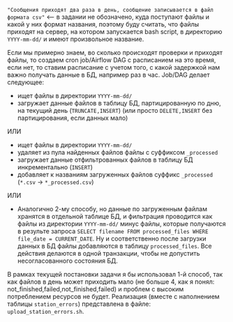 `"Сообщения приходят два раза в день, сообщение записывается в файл формата csv"` <-- в задании не обозначено,
куда поступают файлы и какой у них формат названия, поэтому буду считать, что файлы приходят на сервер, на котором
запускается bash script, в директорию `YYYY-mm-dd/` и имеют произвольное название.

   Если мы примерно знаем, во сколько происходят проверки и приходят файлы, то создаем cron job/Airflow DAG с расписанием на это время,
если нет, то ставим расписание с учетом того, с какой задержкой нам важно получать данные в БД, например раз в час.
Job/DAG делает следующее:
    
- ищет файлы в директории `YYYY-mm-dd/`
- загружает данные файлов в таблицу БД, партицированную по дню, на текущий день (`TRUNCATE,INSERT`)
(или просто `DELETE,INSERT` без партицирования, если данных мало)
    
ИЛИ
- ищет файлы в директории `YYYY-mm-dd/`
 - удаляет из пула найденных файлов файлы с суффиксом `_processed`
 - загружает данные отфильтрованных файлов в таблицу БД инкрементально (`INSERT`)
- добавляет к названиям загруженных файлов суффикс `_processed` (`*.csv` -> `*_processed.csv`)

ИЛИ
   - Аналогично 2-му способу, но данные по загруженным файлам хранятся в отдельной таблице БД, и фильтрация
проводится как файлы из директории `YYYY-mm-dd/` минус файлы, которые получаются в результе запроса
`SELECT filename FROM processed_files WHERE file_date = CURRENT_DATE`. Ну и соответственно после загрузки данных в БД
файлы добавляются в таблицу `processed_files`. Все действия делаются в одной транзакции, чтобы не допустить несогласованного
состояния БД.

В рамках текущей постановки задачи я бы использовал 1-й способ, так как файлов в день может приходить мало (не больше 4,
как я понял: not_finished,failed,not_finished,failed) и проблем с высоким потреблением ресурсов не будет.
Реализация (вместе с наполнением таблицы `station_errors`) представлена в файле: `upload_station_errors.sh`.
